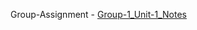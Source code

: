 Group-Assignment - [Group-1_Unit-1_Notes](https://drive.google.com/file/d/149VqX9NNVZTOVetBYGlqDzW_BBHgtB8U/view?usp=sharing)
